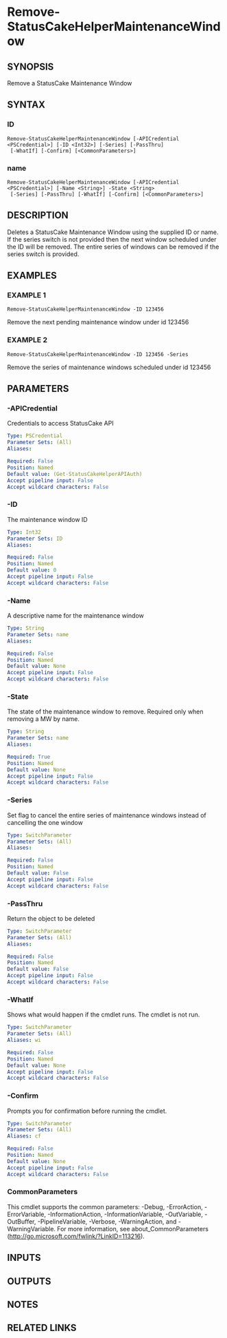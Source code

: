 # Remove-StatusCakeHelperMaintenanceWindow

## SYNOPSIS
Remove a StatusCake Maintenance Window

## SYNTAX

### ID
```
Remove-StatusCakeHelperMaintenanceWindow [-APICredential <PSCredential>] [-ID <Int32>] [-Series] [-PassThru]
 [-WhatIf] [-Confirm] [<CommonParameters>]
```

### name
```
Remove-StatusCakeHelperMaintenanceWindow [-APICredential <PSCredential>] [-Name <String>] -State <String>
 [-Series] [-PassThru] [-WhatIf] [-Confirm] [<CommonParameters>]
```

## DESCRIPTION
Deletes a StatusCake Maintenance Window using the supplied ID or name.
If the series switch is not provided then the next window scheduled under the ID will be removed.
The entire series of windows can be removed if the series switch is provided.

## EXAMPLES

### EXAMPLE 1
```
Remove-StatusCakeHelperMaintenanceWindow -ID 123456
```

Remove the next pending maintenance window under id 123456

### EXAMPLE 2
```
Remove-StatusCakeHelperMaintenanceWindow -ID 123456 -Series
```

Remove the series of maintenance windows scheduled under id 123456

## PARAMETERS

### -APICredential
Credentials to access StatusCake API

```yaml
Type: PSCredential
Parameter Sets: (All)
Aliases:

Required: False
Position: Named
Default value: (Get-StatusCakeHelperAPIAuth)
Accept pipeline input: False
Accept wildcard characters: False
```

### -ID
The maintenance window ID

```yaml
Type: Int32
Parameter Sets: ID
Aliases:

Required: False
Position: Named
Default value: 0
Accept pipeline input: False
Accept wildcard characters: False
```

### -Name
A descriptive name for the maintenance window

```yaml
Type: String
Parameter Sets: name
Aliases:

Required: False
Position: Named
Default value: None
Accept pipeline input: False
Accept wildcard characters: False
```

### -State
The state of the maintenance window to remove.
Required only when removing a MW by name.

```yaml
Type: String
Parameter Sets: name
Aliases:

Required: True
Position: Named
Default value: None
Accept pipeline input: False
Accept wildcard characters: False
```

### -Series
Set flag to cancel the entire series of maintenance windows instead of cancelling the one window

```yaml
Type: SwitchParameter
Parameter Sets: (All)
Aliases:

Required: False
Position: Named
Default value: False
Accept pipeline input: False
Accept wildcard characters: False
```

### -PassThru
Return the object to be deleted

```yaml
Type: SwitchParameter
Parameter Sets: (All)
Aliases:

Required: False
Position: Named
Default value: False
Accept pipeline input: False
Accept wildcard characters: False
```

### -WhatIf
Shows what would happen if the cmdlet runs.
The cmdlet is not run.

```yaml
Type: SwitchParameter
Parameter Sets: (All)
Aliases: wi

Required: False
Position: Named
Default value: None
Accept pipeline input: False
Accept wildcard characters: False
```

### -Confirm
Prompts you for confirmation before running the cmdlet.

```yaml
Type: SwitchParameter
Parameter Sets: (All)
Aliases: cf

Required: False
Position: Named
Default value: None
Accept pipeline input: False
Accept wildcard characters: False
```

### CommonParameters
This cmdlet supports the common parameters: -Debug, -ErrorAction, -ErrorVariable, -InformationAction, -InformationVariable, -OutVariable, -OutBuffer, -PipelineVariable, -Verbose, -WarningAction, and -WarningVariable.
For more information, see about_CommonParameters (http://go.microsoft.com/fwlink/?LinkID=113216).

## INPUTS

## OUTPUTS

## NOTES

## RELATED LINKS
